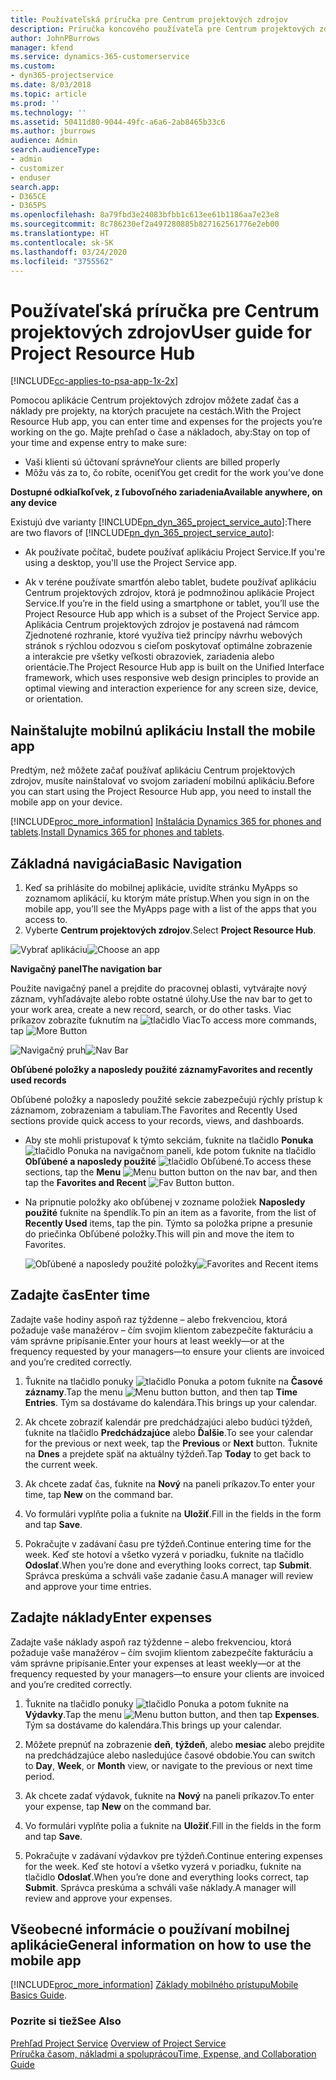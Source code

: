 ```yaml
---
title: Používateľská príručka pre Centrum projektových zdrojov
description: Príručka koncového používateľa pre Centrum projektových zdrojov pre Project Service
author: JohnPBurrows
manager: kfend
ms.service: dynamics-365-customerservice
ms.custom:
- dyn365-projectservice
ms.date: 8/03/2018
ms.topic: article
ms.prod: ''
ms.technology: ''
ms.assetid: 50411d80-9044-49fc-a6a6-2ab8465b33c6
ms.author: jburrows
audience: Admin
search.audienceType:
- admin
- customizer
- enduser
search.app:
- D365CE
- D365PS
ms.openlocfilehash: 8a79fbd3e24083bfbb1c613ee61b1186aa7e23e8
ms.sourcegitcommit: 8c786230ef2a497280885b827162561776e2eb00
ms.translationtype: HT
ms.contentlocale: sk-SK
ms.lasthandoff: 03/24/2020
ms.locfileid: "3755562"
---
```

# <a name="user-guide-for-project-resource-hub"></a><span data-ttu-id="f3972-103">Používateľská príručka pre Centrum projektových zdrojov</span><span class="sxs-lookup"><span data-stu-id="f3972-103">User guide for Project Resource Hub</span></span>

[!INCLUDE[cc-applies-to-psa-app-1x-2x](../includes/cc-applies-to-psa-app-1x-2x.md)]

<span data-ttu-id="f3972-104">Pomocou aplikácie Centrum projektových zdrojov môžete zadať čas a náklady pre projekty, na ktorých pracujete na cestách.</span><span class="sxs-lookup"><span data-stu-id="f3972-104">With the Project Resource Hub app, you can enter time and expenses for the projects you’re working on the go.</span></span> <span data-ttu-id="f3972-105">Majte prehľad o čase a nákladoch, aby:</span><span class="sxs-lookup"><span data-stu-id="f3972-105">Stay on top of your time and expense entry to make sure:</span></span>

- <span data-ttu-id="f3972-106">Vaši klienti sú účtovaní správne</span><span class="sxs-lookup"><span data-stu-id="f3972-106">Your clients are billed properly</span></span>
- <span data-ttu-id="f3972-107">Môžu vás za to, čo robíte, oceniť</span><span class="sxs-lookup"><span data-stu-id="f3972-107">You get credit for the work you’ve done</span></span>

<span data-ttu-id="f3972-108">**Dostupné odkiaľkoľvek, z ľubovoľného zariadenia**</span><span class="sxs-lookup"><span data-stu-id="f3972-108">**Available anywhere, on any device**</span></span>

<span data-ttu-id="f3972-109">Existujú dve varianty [!INCLUDE[pn_dyn_365_project_service_auto](../includes/pn-dyn-365-project-service-auto.md)]:</span><span class="sxs-lookup"><span data-stu-id="f3972-109">There are two flavors of [!INCLUDE[pn_dyn_365_project_service_auto](../includes/pn-dyn-365-project-service-auto.md)]:</span></span> 

- <span data-ttu-id="f3972-110">Ak používate počítač, budete používať aplikáciu Project Service.</span><span class="sxs-lookup"><span data-stu-id="f3972-110">If you're using a desktop, you'll use the Project Service app.</span></span> 

- <span data-ttu-id="f3972-111">Ak v teréne používate smartfón alebo tablet, budete používať aplikáciu Centrum projektových zdrojov, ktorá je podmnožinou aplikácie Project Service.</span><span class="sxs-lookup"><span data-stu-id="f3972-111">If you’re in the field using a smartphone or tablet, you’ll use the Project Resource Hub app which is a subset of the Project Service  app.</span></span> <span data-ttu-id="f3972-112">Aplikácia Centrum projektových zdrojov je postavená nad rámcom Zjednotené rozhranie, ktoré využíva tiež princípy návrhu webových stránok s rýchlou odozvou s cieľom poskytovať optimálne zobrazenie a interakcie pre všetky veľkosti obrazoviek, zariadenia alebo orientácie.</span><span class="sxs-lookup"><span data-stu-id="f3972-112">The Project Resource Hub app is built on the Unified Interface framework, which uses responsive web design principles to provide an optimal viewing and interaction experience for any screen size, device, or orientation.</span></span> 


## <a name="install-the-mobile-app"></a><span data-ttu-id="f3972-113">Nainštalujte mobilnú aplikáciu </span><span class="sxs-lookup"><span data-stu-id="f3972-113">Install the mobile app</span></span>
<span data-ttu-id="f3972-114">Predtým, než môžete začať používať aplikáciu Centrum projektových zdrojov, musíte nainštalovať vo svojom zariadení mobilnú aplikáciu.</span><span class="sxs-lookup"><span data-stu-id="f3972-114">Before you can start using the Project Resource Hub app, you need to install the mobile app on your device.</span></span> 

[!INCLUDE[proc_more_information](../includes/proc-more-information.md)] <span data-ttu-id="f3972-115">[Inštalácia Dynamics 365 for phones and tablets](../mobile-app/install-dynamics-365-for-phones-and-tablets.md).</span><span class="sxs-lookup"><span data-stu-id="f3972-115">[Install Dynamics 365 for phones and tablets](../mobile-app/install-dynamics-365-for-phones-and-tablets.md).</span></span>

## <a name="basic-navigation"></a><span data-ttu-id="f3972-116">Základná navigácia</span><span class="sxs-lookup"><span data-stu-id="f3972-116">Basic Navigation</span></span>
1.  <span data-ttu-id="f3972-117">Keď sa prihlásite do mobilnej aplikácie, uvidíte stránku MyApps so zoznamom aplikácií, ku ktorým máte prístup.</span><span class="sxs-lookup"><span data-stu-id="f3972-117">When you sign in on the mobile app, you’ll see the MyApps page with a list of the apps that you access to.</span></span> 
2.  <span data-ttu-id="f3972-118">Vyberte **Centrum projektových zdrojov**.</span><span class="sxs-lookup"><span data-stu-id="f3972-118">Select **Project Resource Hub**.</span></span>

<span data-ttu-id="f3972-119">![Vybrať aplikáciu](media/chooseApp_1.png "Vybrať aplikáciu")</span><span class="sxs-lookup"><span data-stu-id="f3972-119">![Choose an app](media/chooseApp_1.png "Choose an app")</span></span>

<span data-ttu-id="f3972-120">**Navigačný panel**</span><span class="sxs-lookup"><span data-stu-id="f3972-120">**The navigation bar**</span></span>

<span data-ttu-id="f3972-121">Použite navigačný panel a prejdite do pracovnej oblasti, vytvárajte nový záznam, vyhľadávajte alebo robte ostatné úlohy.</span><span class="sxs-lookup"><span data-stu-id="f3972-121">Use the nav bar to get to your work area, create a new record, search, or do other tasks.</span></span> <span data-ttu-id="f3972-122">Viac príkazov zobrazíte ťuknutím na ![tlačidlo Viac](media/MoreButton.png "Tlačidlo Viac")</span><span class="sxs-lookup"><span data-stu-id="f3972-122">To access more commands, tap ![More Button](media/MoreButton.png "More Button")</span></span>

<span data-ttu-id="f3972-123">![Navigačný pruh](media/NavBar_2.png "Navigačný pruh")</span><span class="sxs-lookup"><span data-stu-id="f3972-123">![Nav Bar](media/NavBar_2.png "Nav Bar")</span></span>

<span data-ttu-id="f3972-124">**Obľúbené položky a naposledy použité záznamy**</span><span class="sxs-lookup"><span data-stu-id="f3972-124">**Favorites and recently used records**</span></span>

<span data-ttu-id="f3972-125">Obľúbené položky a naposledy použité sekcie zabezpečujú rýchly prístup k záznamom, zobrazeniam a tabuliam.</span><span class="sxs-lookup"><span data-stu-id="f3972-125">The Favorites and Recently Used sections provide quick access to your records, views, and dashboards.</span></span> 

- <span data-ttu-id="f3972-126">Aby ste mohli pristupovať k týmto sekciám, ťuknite na tlačidlo **Ponuka** ![tlačidlo Ponuka](media/MenuButton.png "Tlačidlo ponuky") na navigačnom paneli, kde potom ťuknite na tlačidlo **Obľúbené a naposledy použité** ![tlačidlo Obľúbené](media/FavButton.png "Tlačidlo FAV").</span><span class="sxs-lookup"><span data-stu-id="f3972-126">To access these sections, tap the **Menu** ![Menu button](media/MenuButton.png "Menu button") button on the nav bar, and then tap the **Favorites and Recent** ![Fav Button](media/FavButton.png "Fav Button") button.</span></span>

- <span data-ttu-id="f3972-127">Na pripnutie položky ako obľúbenej v zozname položiek **Naposledy použité** ťuknite na špendlík.</span><span class="sxs-lookup"><span data-stu-id="f3972-127">To pin an item as a favorite, from the list of **Recently Used** items, tap the pin.</span></span> <span data-ttu-id="f3972-128">Týmto sa položka pripne a presunie do priečinka Obľúbené položky.</span><span class="sxs-lookup"><span data-stu-id="f3972-128">This will pin and move the item to Favorites.</span></span>

  <span data-ttu-id="f3972-129">![Obľúbené a naposledy použité položky](media/Favs_3.png "Obľúbené a naposledy použité položky")</span><span class="sxs-lookup"><span data-stu-id="f3972-129">![Favorites and Recent items](media/Favs_3.png "Favorites and Recent items")</span></span>
 
## <a name="enter-time"></a><span data-ttu-id="f3972-130">Zadajte čas</span><span class="sxs-lookup"><span data-stu-id="f3972-130">Enter time</span></span>
<span data-ttu-id="f3972-131">Zadajte vaše hodiny aspoň raz týždenne – alebo frekvenciou, ktorá požaduje vaše manažérov – čím svojim klientom zabezpečíte fakturáciu a vám správne pripísanie.</span><span class="sxs-lookup"><span data-stu-id="f3972-131">Enter your hours at least weekly—or at the frequency requested by your managers—to ensure your clients are invoiced and you’re credited correctly.</span></span>

1. <span data-ttu-id="f3972-132">Ťuknite na tlačidlo ponuky ![tlačidlo Ponuka](media/MenuButton.png "Tlačidlo ponuky") a potom ťuknite na **Časové záznamy**.</span><span class="sxs-lookup"><span data-stu-id="f3972-132">Tap the menu ![Menu button](media/MenuButton.png "Menu button") button, and then tap **Time Entries**.</span></span> <span data-ttu-id="f3972-133">Tým sa dostávame do kalendára.</span><span class="sxs-lookup"><span data-stu-id="f3972-133">This brings up your calendar.</span></span>

2. <span data-ttu-id="f3972-134">Ak chcete zobraziť kalendár pre predchádzajúci alebo budúci týždeň, ťuknite na tlačidlo **Predchádzajúce** alebo **Ďalšie**.</span><span class="sxs-lookup"><span data-stu-id="f3972-134">To see your calendar for the previous or next week, tap the **Previous** or **Next** button.</span></span> <span data-ttu-id="f3972-135">Ťuknite na **Dnes** a prejdete späť na aktuálny týždeň.</span><span class="sxs-lookup"><span data-stu-id="f3972-135">Tap **Today** to get back to the current week.</span></span>

3. <span data-ttu-id="f3972-136">Ak chcete zadať čas, ťuknite na **Nový** na paneli príkazov.</span><span class="sxs-lookup"><span data-stu-id="f3972-136">To enter your time, tap **New** on the command bar.</span></span> 

4. <span data-ttu-id="f3972-137">Vo formulári vyplňte polia a ťuknite na **Uložiť**.</span><span class="sxs-lookup"><span data-stu-id="f3972-137">Fill in the fields in the form and tap **Save**.</span></span>

5. <span data-ttu-id="f3972-138">Pokračujte v zadávaní času pre týždeň.</span><span class="sxs-lookup"><span data-stu-id="f3972-138">Continue entering time for the week.</span></span> <span data-ttu-id="f3972-139">Keď ste hotoví a všetko vyzerá v poriadku, ťuknite na tlačidlo **Odoslať**.</span><span class="sxs-lookup"><span data-stu-id="f3972-139">When you’re done and everything looks correct, tap **Submit**.</span></span> <span data-ttu-id="f3972-140">Správca preskúma a schváli vaše zadanie času.</span><span class="sxs-lookup"><span data-stu-id="f3972-140">A manager will review and approve your time entries.</span></span>

## <a name="enter-expenses"></a><span data-ttu-id="f3972-141">Zadajte náklady</span><span class="sxs-lookup"><span data-stu-id="f3972-141">Enter expenses</span></span> 
<span data-ttu-id="f3972-142">Zadajte vaše náklady aspoň raz týždenne – alebo frekvenciou, ktorá požaduje vaše manažérov – čím svojim klientom zabezpečíte fakturáciu a vám správne pripísanie.</span><span class="sxs-lookup"><span data-stu-id="f3972-142">Enter your expenses at least weekly—or at the frequency requested by your managers—to ensure your clients are invoiced and you’re credited correctly.</span></span>

1. <span data-ttu-id="f3972-143">Ťuknite na tlačidlo ponuky ![tlačidlo Ponuka](media/MenuButton.png "Tlačidlo ponuky") a potom ťuknite na **Výdavky**.</span><span class="sxs-lookup"><span data-stu-id="f3972-143">Tap the menu ![Menu button](media/MenuButton.png "Menu button") button, and then tap **Expenses**.</span></span> <span data-ttu-id="f3972-144">Tým sa dostávame do kalendára.</span><span class="sxs-lookup"><span data-stu-id="f3972-144">This brings up your calendar.</span></span>

2. <span data-ttu-id="f3972-145">Môžete prepnúť na zobrazenie **deň**, **týždeň**, alebo **mesiac** alebo prejdite na predchádzajúce alebo nasledujúce časové obdobie.</span><span class="sxs-lookup"><span data-stu-id="f3972-145">You can switch to **Day**, **Week**, or **Month** view, or navigate to the previous or next time period.</span></span> 

3. <span data-ttu-id="f3972-146">Ak chcete zadať výdavok, ťuknite na **Nový** na paneli príkazov.</span><span class="sxs-lookup"><span data-stu-id="f3972-146">To enter your expense, tap **New** on the command bar.</span></span> 

4. <span data-ttu-id="f3972-147">Vo formulári vyplňte polia a ťuknite na **Uložiť**.</span><span class="sxs-lookup"><span data-stu-id="f3972-147">Fill in the fields in the form and tap **Save**.</span></span>

5. <span data-ttu-id="f3972-148">Pokračujte v zadávaní výdavkov pre týždeň.</span><span class="sxs-lookup"><span data-stu-id="f3972-148">Continue entering expenses for the week.</span></span> <span data-ttu-id="f3972-149">Keď ste hotoví a všetko vyzerá v poriadku, ťuknite na tlačidlo **Odoslať**.</span><span class="sxs-lookup"><span data-stu-id="f3972-149">When you’re done and everything looks correct, tap **Submit**.</span></span> <span data-ttu-id="f3972-150">Správca preskúma a schváli vaše náklady.</span><span class="sxs-lookup"><span data-stu-id="f3972-150">A manager will review and approve your expenses.</span></span>

## <a name="general-information-on-how-to-use-the-mobile-app"></a><span data-ttu-id="f3972-151">Všeobecné informácie o používaní mobilnej aplikácie</span><span class="sxs-lookup"><span data-stu-id="f3972-151">General information on how to use the mobile app</span></span> 
[!INCLUDE[proc_more_information](../includes/proc-more-information.md)] <span data-ttu-id="f3972-152">[Základy mobilného prístupu](../mobile-app/dynamics-365-phones-tablets-users-guide.md)</span><span class="sxs-lookup"><span data-stu-id="f3972-152">[Mobile Basics Guide](../mobile-app/dynamics-365-phones-tablets-users-guide.md).</span></span>

### <a name="see-also"></a><span data-ttu-id="f3972-153">Pozrite si tiež</span><span class="sxs-lookup"><span data-stu-id="f3972-153">See Also</span></span>  
 <span data-ttu-id="f3972-154">[Prehľad Project Service](../project-service/overview.md) </span><span class="sxs-lookup"><span data-stu-id="f3972-154">[Overview of Project Service](../project-service/overview.md) </span></span>  
 [<span data-ttu-id="f3972-155">Príručka časom, nákladmi a spoluprácou</span><span class="sxs-lookup"><span data-stu-id="f3972-155">Time, Expense, and Collaboration Guide</span></span>](../project-service/time-expense-collaboration-guide.md)   
 
